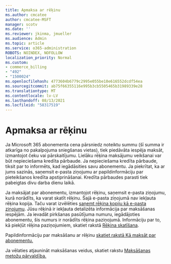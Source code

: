 ```yaml
---
title: Apmaksa ar rēķinu
ms.author: cmcatee
author: cmcatee-MSFT
manager: scotv
ms.date: ''
ms.reviewer: jkinma, jmueller
ms.audience: Admin
ms.topic: article
ms.service: o365-administration
ROBOTS: NOINDEX, NOFOLLOW
localization_priority: Normal
ms.custom:
- commerce_billing
- "492"
- "1500024"
ms.openlocfilehash: 4773604b6779c2995e055be18e616552dcdf54ea
ms.sourcegitcommit: ab75f66355116e995b3cb5505465b31989339e28
ms.translationtype: MT
ms.contentlocale: lv-LV
ms.lasthandoff: 08/13/2021
ms.locfileid: "58317519"
---
```

# <a name="pay-by-invoice"></a>Apmaksa ar rēķinu

Ja Microsoft 365 abonementa cena pārsniedz noteiktu summu (šī summa ir atkarīga no pakalpojuma sniegšanas vietas), tiek piedāvāta iespēja maksāt, izmantojot čeku vai pārskaitījumu. Lielāku rēķina maksājumu veikšanai var būt nepieciešama kredīta pārbaude. Ja nepieciešama kredīta pārbaude, tiksit par to informēts, kad iegādāsities savu abonementu. Ja piekrītat, ka ar jums sazinās, saņemsit e-pasta ziņojumu ar papildinformāciju par pieteikšanos kredīta apstiprināšanai. Kredīta pārbaudes parasti tiek pabeigtas divu darba dienu laikā.

Ja maksājat par abonementu, izmantojot rēķinu, saņemsit e-pasta ziņojumu, kurā norādīts, ka varat skatīt rēķinu. Šajā e-pasta ziņojumā nav iekļauta rēķina kopija. Taču varat izvēlēties [saņemt rēķina kopiju kā e-pasta ziņojumu](https://docs.microsoft.com/microsoft-365/commerce/billing-and-payments/view-your-bill-or-invoice.md#receive-a-copy-of-your-billing-statement-in-email). Jūsu rēķinā ir iekļauta detalizēta informācija par maksāšanas iespējām. Ja ievadāt pirkšanas pasūtījuma numuru, iegādājoties abonementu, šis numurs ir norādīts rēķina paziņojumā. Informāciju par to, kā piekļūt rēķina paziņojumiem, skatiet rakstā [Rēķina skatīšana](https://docs.microsoft.com/microsoft-365/commerce/billing-and-payments/view-your-bill-or-invoice).

Papildinformāciju par maksāšanu ar rēķinu [skatiet rakstā Kā maksāt par abonementu.](https://docs.microsoft.com/microsoft-365/commerce/billing-and-payments/pay-for-your-subscription)

Ja vēlaties atjaunināt maksāšanas veidus, skatiet rakstu [Maksāšanas metožu pārvaldība.](https://docs.microsoft.com/microsoft-365/commerce/billing-and-payments/manage-payment-methods)